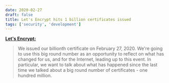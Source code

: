 ```yaml
---
date: 2020-02-27
draft: false
title: Let's Encrypt hits 1 billion certificates issued
tags: ['security', 'development']
---
```


**[Let's Encrypt:](https://letsencrypt.org/2020/02/27/one-billion-certs.html)**

> We issued our billionth certificate on February 27, 2020. We're going to use this big round number as an opportunity to reflect on what has changed for us, and for the Internet, leading up to this event. In particular, we want to talk about what has happened since the last time we talked about a big round number of certificates - one hundred million.<!-- excerpt -->
